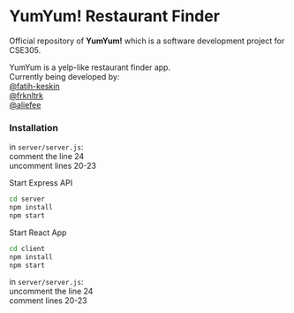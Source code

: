 # YumYum! Restaurant Finder
Official repository of **YumYum!** which is a software development project for CSE305.

YumYum is a yelp-like restaurant finder app.  
Currently being developed by:  
[@fatih-keskin](https://github.com/fatih-keskin)  
[@frknltrk](https://github.com/frknltrk)  
[@aliefee](https://github.com/aliefee)  

### Installation
in `server/server.js`:  
comment the line 24  
uncomment lines 20-23  

Start Express API
```bash
cd server
npm install
npm start
```

Start React App
```bash
cd client
npm install
npm start
```
in `server/server.js`:  
uncomment the line 24  
comment lines 20-23  
